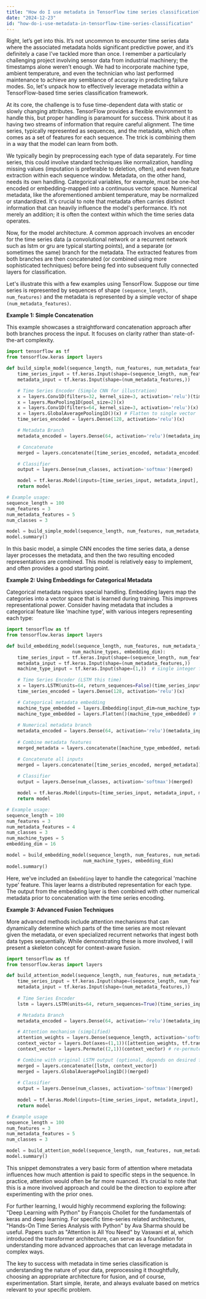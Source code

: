 ```yaml
---
title: "How do I use metadata in TensorFlow time series classification?"
date: "2024-12-23"
id: "how-do-i-use-metadata-in-tensorflow-time-series-classification"
---
```


Right, let’s get into this. It’s not uncommon to encounter time series data where the associated metadata holds significant predictive power, and it’s definitely a case I’ve tackled more than once. I remember a particularly challenging project involving sensor data from industrial machinery; the timestamps alone weren’t enough. We had to incorporate machine type, ambient temperature, and even the technician who last performed maintenance to achieve any semblance of accuracy in predicting failure modes. So, let's unpack how to effectively leverage metadata within a TensorFlow-based time series classification framework.

At its core, the challenge is to fuse time-dependent data with static or slowly changing attributes. TensorFlow provides a flexible environment to handle this, but proper handling is paramount for success. Think about it as having two streams of information that require careful alignment. The time series, typically represented as sequences, and the metadata, which often comes as a set of features for each sequence. The trick is combining them in a way that the model can learn from both.

We typically begin by preprocessing each type of data separately. For time series, this could involve standard techniques like normalization, handling missing values (imputation is preferable to deletion, often), and even feature extraction within each sequence window. Metadata, on the other hand, needs its own handling. Categorical variables, for example, must be one-hot encoded or embedding-mapped into a continuous vector space. Numerical metadata, like the aforementioned ambient temperature, may be normalized or standardized. It's crucial to note that metadata often carries distinct information that can heavily influence the model's performance. It’s not merely an addition; it is often the context within which the time series data operates.

Now, for the model architecture. A common approach involves an encoder for the time series data (a convolutional network or a recurrent network such as lstm or gru are typical starting points), and a separate (or sometimes the same) branch for the metadata. The extracted features from both branches are then concatenated (or combined using more sophisticated techniques) before being fed into subsequent fully connected layers for classification.

Let's illustrate this with a few examples using TensorFlow. Suppose our time series is represented by sequences of shape `(sequence_length, num_features)` and the metadata is represented by a simple vector of shape `(num_metadata_features)`.

**Example 1: Simple Concatenation**

This example showcases a straightforward concatenation approach after both branches process the input. It focuses on clarity rather than state-of-the-art complexity.

```python
import tensorflow as tf
from tensorflow.keras import layers

def build_simple_model(sequence_length, num_features, num_metadata_features, num_classes):
    time_series_input = tf.keras.Input(shape=(sequence_length, num_features))
    metadata_input = tf.keras.Input(shape=(num_metadata_features,))

    # Time Series Encoder (Simple CNN for illustration)
    x = layers.Conv1D(filters=32, kernel_size=3, activation='relu')(time_series_input)
    x = layers.MaxPooling1D(pool_size=2)(x)
    x = layers.Conv1D(filters=64, kernel_size=3, activation='relu')(x)
    x = layers.GlobalAveragePooling1D()(x) # Flatten to single vector
    time_series_encoded = layers.Dense(128, activation='relu')(x)

    # Metadata Branch
    metadata_encoded = layers.Dense(64, activation='relu')(metadata_input)

    # Concatenate
    merged = layers.concatenate([time_series_encoded, metadata_encoded])

    # Classifier
    output = layers.Dense(num_classes, activation='softmax')(merged)

    model = tf.keras.Model(inputs=[time_series_input, metadata_input], outputs=output)
    return model

# Example usage:
sequence_length = 100
num_features = 3
num_metadata_features = 5
num_classes = 3

model = build_simple_model(sequence_length, num_features, num_metadata_features, num_classes)
model.summary()
```

In this basic model, a simple CNN encodes the time series data, a dense layer processes the metadata, and then the two resulting encoded representations are combined. This model is relatively easy to implement, and often provides a good starting point.

**Example 2: Using Embeddings for Categorical Metadata**

Categorical metadata requires special handling. Embedding layers map the categories into a vector space that is learned during training. This improves representational power. Consider having metadata that includes a categorical feature like 'machine type', with various integers representing each type:

```python
import tensorflow as tf
from tensorflow.keras import layers

def build_embedding_model(sequence_length, num_features, num_metadata_features, num_classes,
                        num_machine_types, embedding_dim):
    time_series_input = tf.keras.Input(shape=(sequence_length, num_features))
    metadata_input = tf.keras.Input(shape=(num_metadata_features,))
    machine_type_input = tf.keras.Input(shape=(1,))  # single integer for machine type

    # Time Series Encoder (LSTM this time)
    x = layers.LSTM(units=64, return_sequences=False)(time_series_input)
    time_series_encoded = layers.Dense(128, activation='relu')(x)

    # Categorical metadata embedding
    machine_type_embedded = layers.Embedding(input_dim=num_machine_types, output_dim=embedding_dim)(machine_type_input)
    machine_type_embedded = layers.Flatten()(machine_type_embedded) # flatten from sequence
    
    # Numerical metadata branch
    metadata_encoded = layers.Dense(64, activation='relu')(metadata_input)
    
    # Combine metadata features
    merged_metadata = layers.concatenate([machine_type_embedded, metadata_encoded])

    # Concatenate all inputs
    merged = layers.concatenate([time_series_encoded, merged_metadata])
    
    # Classifier
    output = layers.Dense(num_classes, activation='softmax')(merged)

    model = tf.keras.Model(inputs=[time_series_input, metadata_input, machine_type_input], outputs=output)
    return model

# Example usage:
sequence_length = 100
num_features = 3
num_metadata_features = 4
num_classes = 3
num_machine_types = 5
embedding_dim = 16

model = build_embedding_model(sequence_length, num_features, num_metadata_features, num_classes,
                            num_machine_types, embedding_dim)
model.summary()
```

Here, we've included an `Embedding` layer to handle the categorical 'machine type' feature. This layer learns a distributed representation for each type. The output from the embedding layer is then combined with other numerical metadata prior to concatenation with the time series encoding.

**Example 3: Advanced Fusion Techniques**

More advanced methods include attention mechanisms that can dynamically determine which parts of the time series are most relevant given the metadata, or even specialized recurrent networks that ingest both data types sequentially. While demonstrating these is more involved, I will present a skeleton concept for context-aware fusion.

```python
import tensorflow as tf
from tensorflow.keras import layers

def build_attention_model(sequence_length, num_features, num_metadata_features, num_classes):
    time_series_input = tf.keras.Input(shape=(sequence_length, num_features))
    metadata_input = tf.keras.Input(shape=(num_metadata_features,))
    
    # Time Series Encoder
    lstm = layers.LSTM(units=64, return_sequences=True)(time_series_input)

    # Metadata Branch
    metadata_encoded = layers.Dense(64, activation='relu')(metadata_input)

    # Attention mechanism (simplified)
    attention_weights = layers.Dense(sequence_length, activation='softmax')(metadata_encoded) # Weights based on metadata
    context_vector = layers.Dot(axes=(1,1))([attention_weights, tf.transpose(lstm, perm=[0,2,1])]) # weighted time series feature
    context_vector = layers.Permute((2,1))(context_vector) # re-permute to have consistent time series dimension

    # Combine with original LSTM output (optional, depends on desired functionality)
    merged = layers.concatenate([lstm, context_vector])
    merged = layers.GlobalAveragePooling1D()(merged)
    
    # Classifier
    output = layers.Dense(num_classes, activation='softmax')(merged)
    
    model = tf.keras.Model(inputs=[time_series_input, metadata_input], outputs=output)
    return model

# Example usage
sequence_length = 100
num_features = 3
num_metadata_features = 5
num_classes = 3

model = build_attention_model(sequence_length, num_features, num_metadata_features, num_classes)
model.summary()
```

This snippet demonstrates a very basic form of attention where metadata influences how much attention is paid to specific steps in the sequence. In practice, attention would often be far more nuanced. It’s crucial to note that this is a more involved approach and could be the direction to explore after experimenting with the prior ones.

For further learning, I would highly recommend exploring the following: "Deep Learning with Python" by François Chollet for the fundamentals of keras and deep learning. For specific time-series related architectures, "Hands-On Time Series Analysis with Python" by Ava Sharma should be useful. Papers such as "Attention is All You Need" by Vaswani et al, which introduced the transformer architecture, can serve as a foundation for understanding more advanced approaches that can leverage metadata in complex ways.

The key to success with metadata in time series classification is understanding the nature of your data, preprocessing it thoughtfully, choosing an appropriate architecture for fusion, and of course, experimentation. Start simple, iterate, and always evaluate based on metrics relevant to your specific problem.
